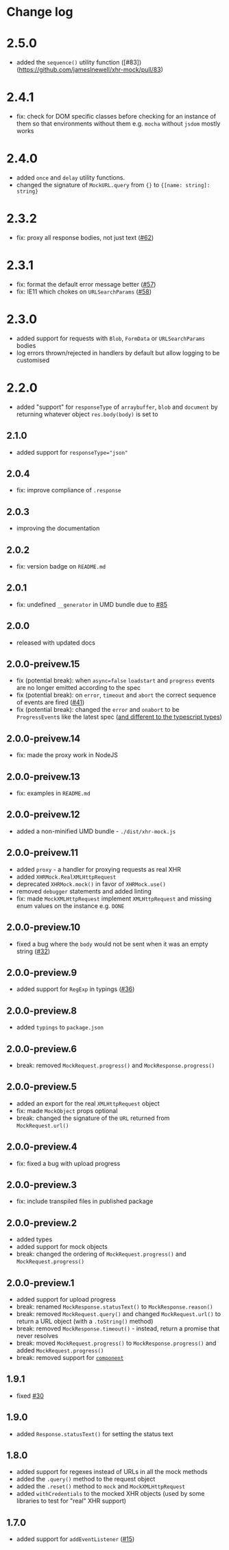 # Change log

# 2.5.0

* added the `sequence()` utility function ([#83])(https://github.com/jameslnewell/xhr-mock/pull/83)

# 2.4.1

* fix: check for DOM specific classes before checking for an instance of them so that environments without them e.g. `mocha` without `jsdom` mostly works

# 2.4.0

* added `once` and `delay` utility functions.
* changed the signature of `MockURL.query` from `{}` to `{[name: string]: string}`

# 2.3.2

* fix: proxy all response bodies, not just text ([#62](https://github.com/jameslnewell/xhr-mock/issues/62))

# 2.3.1

* fix: format the default error message better ([#57](https://github.com/jameslnewell/xhr-mock/issues/57#issuecomment-376489889))
* fix: IE11 which chokes on `URLSearchParams` ([#58](https://github.com/jameslnewell/xhr-mock/pull/58))

# 2.3.0

* added support for requests with `Blob`, `FormData` or `URLSearchParams` bodies
* log errors thrown/rejected in handlers by default but allow logging to be customised

# 2.2.0

* added "support" for `responseType` of `arraybuffer`, `blob` and `document` by returning whatever object `res.body(body)` is set to

## 2.1.0

* added support for `responseType="json"`

## 2.0.4

* fix: improve compliance of `.response`

## 2.0.3

* improving the documentation

## 2.0.2

* fix: version badge on `README.md`

## 2.0.1

* fix: undefined `__generator` in UMD bundle due to [#85](https://github.com/rollup/rollup-plugin-typescript/issues/85)

## 2.0.0

* released with updated docs

## 2.0.0-preivew.15

* fix (potential break): when `async=false` `loadstart` and `progress` events are no longer emitted according to the spec
* fix (potential break): on `error`, `timeout` and `abort` the correct sequence of events are fired ([#41](https://github.com/jameslnewell/xhr-mock/issues/41))
* fix (potential break): changed the `error` and `onabort` to be `ProgressEvent`s like the latest spec ([and different to the typescript types](https://github.com/Microsoft/TypeScript/issues/19830))

## 2.0.0-preivew.14

* fix: made the proxy work in NodeJS

## 2.0.0-preivew.13

* fix: examples in `README.md`

## 2.0.0-preivew.12

* added a non-minified UMD bundle - `./dist/xhr-mock.js`

## 2.0.0-preivew.11

* added `proxy` - a handler for proxying requests as real XHR
* added `XHRMock.RealXMLHttpRequest`
* deprecated `XHRMock.mock()` in favor of `XHRMock.use()`
* removed `debugger` statements and added linting
* fix: made `MockXMLHttpRequest` implement `XMLHttpRequest` and missing enum values on the instance e.g. `DONE`

## 2.0.0-preview.10

* fixed a bug where the `body` would not be sent when it was an empty string ([#32](https://github.com/jameslnewell/xhr-mock/issues/32))

## 2.0.0-preview.9

* added support for `RegExp` in typings ([#36](https://github.com/jameslnewell/xhr-mock/pull/36))

## 2.0.0-preview.8

* added `typings` to `package.json`

## 2.0.0-preview.6

* break: removed `MockRequest.progress()` and `MockResponse.progress()`

## 2.0.0-preview.5

* added an export for the real `XMLHttpRequest` object
* fix: made `MockObject` props optional
* break: changed the signature of the `URL` returned from `MockRequest.url()`

## 2.0.0-preview.4

* fix: fixed a bug with upload progress

## 2.0.0-preview.3

* fix: include transpiled files in published package

## 2.0.0-preview.2

* added types
* added support for mock objects
* break: changed the ordering of `MockRequest.progress()` and `MockRequest.progress()`

## 2.0.0-preview.1

* added support for upload progress
* break: renamed `MockResponse.statusText()` to `MockResponse.reason()`
* break: removed `MockRequest.query()` and changed `MockRequest.url()` to return a URL object (with a `.toString()` method)
* break: removed `MockResponse.timeout()` - instead, return a promise that never resolves
* break: moved `MockRequest.progress()` to `MockResponse.progress()` and added `MockRequest.progress()`
* break: removed support for [`component`](https://github.com/componentjs/component)

## 1.9.1

* fixed [#30](https://github.com/jameslnewell/xhr-mock/issues/30)

## 1.9.0

* added `Response.statusText()` for setting the status text

## 1.8.0

* added support for regexes instead of URLs in all the mock methods
* added the `.query()` method to the request object
* added the `.reset()` method to `mock` and `MockXMLHttpRequest`
* added `withCredentials` to the mocked XHR objects (used by some libraries to test for "real" XHR support)

## 1.7.0

* added support for `addEventListener` ([#15](https://github.com/jameslnewell/xhr-mock/pull/15))
